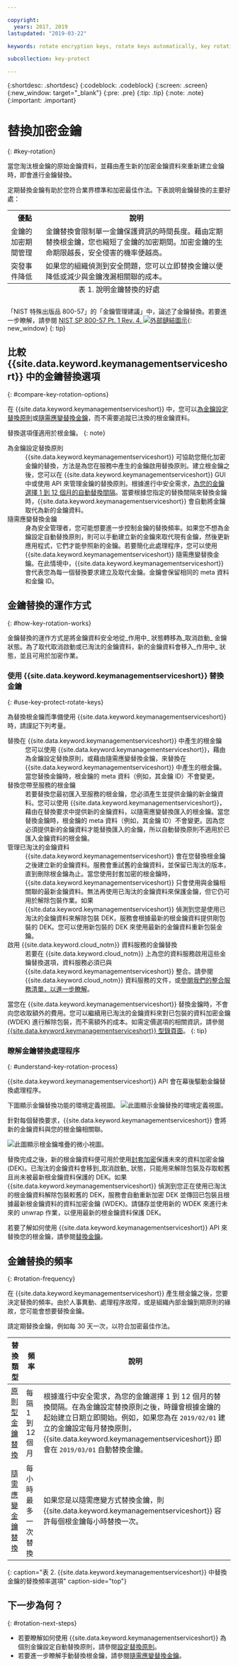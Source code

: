 ```yaml
---

copyright:
  years: 2017, 2019
lastupdated: "2019-03-22"

keywords: rotate encryption keys, rotate keys automatically, key rotation

subcollection: key-protect

---
```


{:shortdesc: .shortdesc}
{:codeblock: .codeblock}
{:screen: .screen}
{:new_window: target="_blank"}
{:pre: .pre}
{:tip: .tip}
{:note: .note}
{:important: .important}

# 替換加密金鑰
{: #key-rotation}

當您淘汰根金鑰的原始金鑰資料，並藉由產生新的加密金鑰資料來重新建立金鑰時，即會進行金鑰替換。

定期替換金鑰有助於您符合業界標準和加密最佳作法。下表說明金鑰替換的主要好處：

<table>
  <th>優點</th>
  <th>說明</th>
  <tr>
    <td>金鑰的加密期間管理</td>
    <td>金鑰替換會限制單一金鑰保護資訊的時間長度。藉由定期替換根金鑰，您也縮短了金鑰的加密期間。加密金鑰的生命期限越長，安全侵害的機率便越高。</td>
  </tr>
  <tr>
    <td>突發事件降低</td>
    <td>如果您的組織偵測到安全問題，您可以立即替換金鑰以便降低或減少與金鑰洩漏相關聯的成本。</td>
  </tr>
  <caption style="caption-side:bottom;">表 1. 說明金鑰替換的好處</caption>
</table>

「NIST 特殊出版品 800-57」的「金鑰管理建議」中，論述了金鑰替換。若要進一步瞭解，請參閱 [NIST SP 800-57 Pt. 1 Rev. 4. ![外部鏈結圖示](../../../icons/launch-glyph.svg "外部鏈結圖示")](http://nvlpubs.nist.gov/nistpubs/SpecialPublications/NIST.SP.800-57pt1r4.pdf){: new_window}
{: tip}

## 比較 {{site.data.keyword.keymanagementserviceshort}} 中的金鑰替換選項
{: #compare-key-rotation-options}

在 {{site.data.keyword.keymanagementserviceshort}} 中，您可以[為金鑰設定替換原則](/docs/services/key-protect?topic=key-protect-set-rotation-policy)或[隨需應變替換金鑰](/docs/services/key-protect?topic=key-protect-rotate-keys)，而不需要追蹤已汰換的根金鑰資料。 

替換選項僅適用於根金鑰。
{: note}

<dl>
  <dt>為金鑰設定替換原則</dt>
    <dd>{{site.data.keyword.keymanagementserviceshort}} 可協助您簡化加密金鑰的替換，方法是為您在服務中產生的金鑰啟用替換原則。建立根金鑰之後，您可以在 {{site.data.keyword.keymanagementserviceshort}} GUI 中或使用 API 來管理金鑰的替換原則。根據進行中安全需求，<a href="/docs/services/key-protect?topic=key-protect-rotation-frequency">為您的金鑰選擇 1 到 12 個月的自動替換間隔</a>。當要根據您指定的替換間隔來替換金鑰時，{{site.data.keyword.keymanagementserviceshort}} 會自動將金鑰取代為新的金鑰資料。</dd>
  <dt>隨需應變替換金鑰</dt>
    <dd>身為安全管理者，您可能想要進一步控制金鑰的替換頻率。如果您不想為金鑰設定自動替換原則，則可以手動建立新的金鑰來取代現有金鑰，然後更新應用程式，它們才能參照新的金鑰。若要簡化此處理程序，您可以使用 {{site.data.keyword.keymanagementserviceshort}} 隨需應變替換金鑰。在此情境中，{{site.data.keyword.keymanagementserviceshort}} 會代表您為每一個替換要求建立及取代金鑰。金鑰會保留相同的 meta 資料和金鑰 ID。</dd>
</dl>

## 金鑰替換的運作方式 
{: #how-key-rotation-works}

金鑰替換的運作方式是將金鑰資料安全地從_作用中_ 狀態轉移為_取消啟動_ 金鑰狀態。為了取代取消啟動或已淘汰的金鑰資料，新的金鑰資料會移入_作用中_ 狀態，並且可用於加密作業。

### 使用 {{site.data.keyword.keymanagementserviceshort}} 替換金鑰
{: #use-key-protect-rotate-keys}

為替換根金鑰而準備使用 {{site.data.keyword.keymanagementserviceshort}} 時，請謹記下列考量。

<dl>
  <dt>替換在 {{site.data.keyword.keymanagementserviceshort}} 中產生的根金鑰</dt>
    <dd>您可以使用 {{site.data.keyword.keymanagementserviceshort}}，藉由為金鑰設定替換原則，或藉由隨需應變替換金鑰，來替換在 {{site.data.keyword.keymanagementserviceshort}} 中產生的根金鑰。當您替換金鑰時，根金鑰的 meta 資料（例如，其金鑰 ID）不會變更。</dd>
  <dt>替換您帶至服務的根金鑰</dt>
    <dd>若要替換您最初匯入至服務的根金鑰，您必須產生並提供金鑰的新金鑰資料。您可以使用 {{site.data.keyword.keymanagementserviceshort}}，藉由在替換要求中提供新的金鑰資料，以隨需應變替換匯入的根金鑰。當您替換金鑰時，根金鑰的 meta 資料（例如，其金鑰 ID）不會變更。因為您必須提供新的金鑰資料才能替換匯入的金鑰，所以自動替換原則不適用於已匯入金鑰資料的根金鑰。</dd>
  <dt>管理已淘汰的金鑰資料</dt>
    <dd>{{site.data.keyword.keymanagementserviceshort}} 會在您替換根金鑰之後建立新的金鑰資料。服務會重試舊的金鑰資料，並保留已淘汰的版本，直到刪除根金鑰為止。當您使用封套加密的根金鑰時，{{site.data.keyword.keymanagementserviceshort}} 只會使用與金鑰相關聯的最新金鑰資料。無法再使用已淘汰的金鑰資料來保護金鑰，但它仍可用於解除包裝作業。如果 {{site.data.keyword.keymanagementserviceshort}} 偵測到您是使用已淘汰的金鑰資料來解除包裝 DEK，服務會根據最新的根金鑰資料提供剛包裝的 DEK。您可以使用新包裝的 DEK 來使用最新的金鑰資料重新包裝金鑰。</dd>
 <dt>啟用 {{site.data.keyword.cloud_notm}} 資料服務的金鑰替換</dt>
    <dd>若要在 {{site.data.keyword.cloud_notm}} 上為您的資料服務啟用這些金鑰替換選項，資料服務必須已與 {{site.data.keyword.keymanagementserviceshort}} 整合。請參閱 {{site.data.keyword.cloud_notm}} 資料服務的文件，或<a href="/docs/services/key-protect?topic=key-protect-integrate-services">參閱我們的整合服務清單，以進一步瞭解</a>。</dd>
</dl>

當您在 {{site.data.keyword.keymanagementserviceshort}} 替換金鑰時，不會向您收取額外的費用。您可以繼續用已淘汰的金鑰資料來對已包裝的資料加密金鑰 (WDEK) 進行解除包裝，而不需額外的成本。如需定價選項的相關資訊，請參閱 [{{site.data.keyword.keymanagementserviceshort}} 型錄頁面](https://{DomainName}/catalog/services/key-protect)。
{: tip}

### 瞭解金鑰替換處理程序
{: #understand-key-rotation-process}

{{site.data.keyword.keymanagementserviceshort}} API 會在幕後驅動金鑰替換處理程序。  

下圖顯示金鑰替換功能的環境定義視圖。
![此圖顯示金鑰替換的環境定義視圖。](../images/key-rotation_min.svg)

針對每個替換要求，{{site.data.keyword.keymanagementserviceshort}} 會將新的金鑰資料與您的根金鑰相關聯。 

![此圖顯示根金鑰堆疊的微小視圖。](../images/root-key-stack_min.svg)

替換完成之後，新的根金鑰資料便可用於使用[封套加密](/docs/services/key-protect?topic=key-protect-envelope-encryption)保護未來的資料加密金鑰 (DEK)。已淘汰的金鑰資料會移到_取消啟動_ 狀態，只能用來解除包裝及存取較舊且尚未被最新根金鑰資料保護的 DEK。如果 {{site.data.keyword.keymanagementserviceshort}} 偵測到您正在使用已淘汰的根金鑰資料解除包裝較舊的 DEK，服務會自動重新加密 DEK 並傳回已包裝且根據最新根金鑰資料的資料加密金鑰 (WDEK)。請儲存並使用新的 WDEK 來進行未來的 unwrap 作業，以便用最新的根金鑰資料保護 DEK。

若要了解如何使用 {{site.data.keyword.keymanagementserviceshort}} API 來替換您的根金鑰，請參閱[替換金鑰](/docs/services/key-protect?topic=key-protect-rotate-keys)。

## 金鑰替換的頻率
{: #rotation-frequency}

在 {{site.data.keyword.keymanagementserviceshort}} 產生根金鑰之後，您要決定替換的頻率。由於人事異動、處理程序故障，或是組織內部金鑰到期原則的緣故，您可能會想要替換金鑰。 

請定期替換金鑰，例如每 30 天一次，以符合加密最佳作法。 

| 替換類型 | 頻率 |說明
| --- | --- | --- |
| [原則型金鑰替換](/docs/services/key-protect?topic=key-protect-set-rotation-policy) | 每隔 1 到 12 個月 | 根據進行中安全需求，為您的金鑰選擇 1 到 12 個月的替換間隔。在為金鑰設定替換原則之後，時鐘會根據金鑰的起始建立日期立即開始。例如，如果您為在 `2019/02/01` 建立的金鑰設定每月替換原則，{{site.data.keyword.keymanagementserviceshort}} 即會在 `2019/03/01` 自動替換金鑰。|
| [隨需應變金鑰替換](/docs/services/key-protect?topic=key-protect-rotate-keys) | 每小時最多一次替換 | 如果您是以隨需應變方式替換金鑰，則 {{site.data.keyword.keymanagementserviceshort}} 容許每個根金鑰每小時替換一次。|
{: caption="表 2. {{site.data.keyword.keymanagementserviceshort}} 中替換金鑰的替換頻率選項" caption-side="top"}

## 下一步為何？
{: #rotation-next-steps}

- 若要瞭解如何使用 {{site.data.keyword.keymanagementserviceshort}} 為個別金鑰設定自動替換原則，請參閱[設定替換原則](/docs/services/key-protect?topic=key-protect-set-rotation-policy)。
- 若要進一步瞭解手動替換根金鑰，請參閱[隨需應變替換金鑰](/docs/services/key-protect?topic=key-protect-rotate-keys)。
